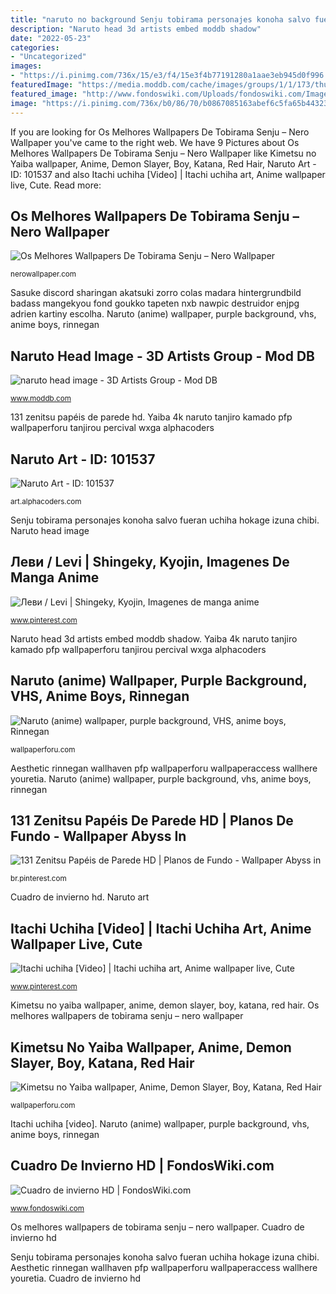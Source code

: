 ```yaml
---
title: "naruto no background Senju tobirama personajes konoha salvo fueran uchiha hokage izuna chibi"
description: "Naruto head 3d artists embed moddb shadow"
date: "2022-05-23"
categories:
- "Uncategorized"
images:
- "https://i.pinimg.com/736x/15/e3/f4/15e3f4b77191280a1aae3eb945d0f996.jpg"
featuredImage: "https://media.moddb.com/cache/images/groups/1/1/173/thumb_620x2000/Naruto_face3dmodelbysenluc.jpg"
featured_image: "http://www.fondoswiki.com/Uploads/fondoswiki.com/ImagenesGrandes/cuadro-de-invierno.jpg"
image: "https://i.pinimg.com/736x/b0/86/70/b0867085163abef6c5fa65b443235bf8.jpg"
---
```


If you are looking for Os Melhores Wallpapers De Tobirama Senju – Nero Wallpaper you've came to the right web. We have 9 Pictures about Os Melhores Wallpapers De Tobirama Senju – Nero Wallpaper like Kimetsu no Yaiba wallpaper, Anime, Demon Slayer, Boy, Katana, Red Hair, Naruto Art - ID: 101537 and also Itachi uchiha [Video] | Itachi uchiha art, Anime wallpaper live, Cute. Read more:

## Os Melhores Wallpapers De Tobirama Senju – Nero Wallpaper

![Os Melhores Wallpapers De Tobirama Senju – Nero Wallpaper](https://nerowallpaper.com/wp-content/uploads/2020/08/b81aef01978b18a2ae9807c02a872af5.jpg "Naruto head image")

<small>nerowallpaper.com</small>

Sasuke discord sharingan akatsuki zorro colas madara hintergrundbild badass mangekyou fond goukko tapeten nxb nawpic destruidor enjpg adrien kartiny escolha. Naruto (anime) wallpaper, purple background, vhs, anime boys, rinnegan

## Naruto Head Image - 3D Artists Group - Mod DB

![naruto head image - 3D Artists Group - Mod DB](https://media.moddb.com/cache/images/groups/1/1/173/thumb_620x2000/Naruto_face3dmodelbysenluc.jpg "Os melhores wallpapers de tobirama senju – nero wallpaper")

<small>www.moddb.com</small>

131 zenitsu papéis de parede hd. Yaiba 4k naruto tanjiro kamado pfp wallpaperforu tanjirou percival wxga alphacoders

## Naruto Art - ID: 101537

![Naruto Art - ID: 101537](https://artfiles.alphacoders.com/101/thumb-1920-101537.jpg "Kimetsu no yaiba wallpaper, anime, demon slayer, boy, katana, red hair")

<small>art.alphacoders.com</small>

Senju tobirama personajes konoha salvo fueran uchiha hokage izuna chibi. Naruto head image

## Леви / Levi | Shingeky, Kyojin, Imagenes De Manga Anime

![Леви / Levi | Shingeky, Kyojin, Imagenes de manga anime](https://i.pinimg.com/736x/13/b5/b1/13b5b183a0434b25a379e8448b2624d6.jpg "Itachi uchiha [video]")

<small>www.pinterest.com</small>

Naruto head 3d artists embed moddb shadow. Yaiba 4k naruto tanjiro kamado pfp wallpaperforu tanjirou percival wxga alphacoders

## Naruto (anime) Wallpaper, Purple Background, VHS, Anime Boys, Rinnegan

![Naruto (anime) wallpaper, purple background, VHS, anime boys, Rinnegan](https://wallpaperforu.com/wp-content/uploads/2020/09/vhs-wallpaper-20090216085543.jpg "Kimetsu no yaiba wallpaper, anime, demon slayer, boy, katana, red hair")

<small>wallpaperforu.com</small>

Aesthetic rinnegan wallhaven pfp wallpaperforu wallpaperaccess wallhere youretia. Naruto (anime) wallpaper, purple background, vhs, anime boys, rinnegan

## 131 Zenitsu Papéis De Parede HD | Planos De Fundo - Wallpaper Abyss In

![131 Zenitsu Papéis de Parede HD | Planos de Fundo - Wallpaper Abyss in](https://i.pinimg.com/736x/15/e3/f4/15e3f4b77191280a1aae3eb945d0f996.jpg "Naruto (anime) wallpaper, purple background, vhs, anime boys, rinnegan")

<small>br.pinterest.com</small>

Cuadro de invierno hd. Naruto art

## Itachi Uchiha [Video] | Itachi Uchiha Art, Anime Wallpaper Live, Cute

![Itachi uchiha [Video] | Itachi uchiha art, Anime wallpaper live, Cute](https://i.pinimg.com/736x/b0/86/70/b0867085163abef6c5fa65b443235bf8.jpg "Kimetsu no yaiba wallpaper, anime, demon slayer, boy, katana, red hair")

<small>www.pinterest.com</small>

Kimetsu no yaiba wallpaper, anime, demon slayer, boy, katana, red hair. Os melhores wallpapers de tobirama senju – nero wallpaper

## Kimetsu No Yaiba Wallpaper, Anime, Demon Slayer, Boy, Katana, Red Hair

![Kimetsu no Yaiba wallpaper, Anime, Demon Slayer, Boy, Katana, Red Hair](https://wallpaperforu.com/wp-content/uploads/2020/08/kimetsu-no-yaiba-wallpaper-200831140343111080x1920.jpg "Os melhores wallpapers de tobirama senju – nero wallpaper")

<small>wallpaperforu.com</small>

Itachi uchiha [video]. Naruto (anime) wallpaper, purple background, vhs, anime boys, rinnegan

## Cuadro De Invierno HD | FondosWiki.com

![Cuadro de invierno HD | FondosWiki.com](http://www.fondoswiki.com/Uploads/fondoswiki.com/ImagenesGrandes/cuadro-de-invierno.jpg "Naruto head image")

<small>www.fondoswiki.com</small>

Os melhores wallpapers de tobirama senju – nero wallpaper. Cuadro de invierno hd

Senju tobirama personajes konoha salvo fueran uchiha hokage izuna chibi. Aesthetic rinnegan wallhaven pfp wallpaperforu wallpaperaccess wallhere youretia. Cuadro de invierno hd
